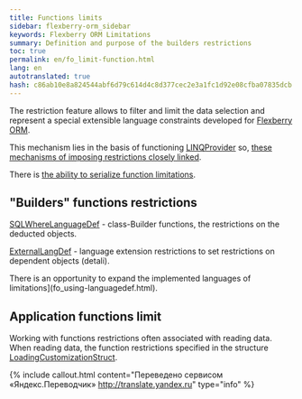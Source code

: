```yaml
--- 
title: Functions limits 
sidebar: flexberry-orm_sidebar 
keywords: Flexberry ORM Limitations 
summary: Definition and purpose of the builders restrictions 
toc: true 
permalink: en/fo_limit-function.html 
lang: en 
autotranslated: true 
hash: c86ab10e8a824544abf6d79c614d4c8d377cec2e3a1fc1d92e08cfba07835dcb 
--- 
```


The restriction feature allows to filter and limit the data selection and represent a special extensible language constraints developed for [Flexberry ORM](fo_flexberry-orm.html). 

This mechanism lies in the basis of functioning [LINQProvider](fo_linq-provider.html) so, [these mechanisms of imposing restrictions closely linked](fo_limitation.html). 

There is [the ability to serialize function limitations](fo_limit-function-serialization.html). 

## "Builders" functions restrictions 

[SQLWhereLanguageDef](fo_function-list.html) - class-Builder functions, the restrictions on the deducted objects. 

[ExternalLangDef](fo_external-lang-def.html) - language extension restrictions to set restrictions on dependent objects (detali). 

There is an opportunity to expand the implemented languages of limitations](fo_using-languagedef.html). 

## Application functions limit 

Working with functions restrictions often associated with reading data. When reading data, the function restrictions specified in the structure [LoadingCustomizationStruct](fo_loading-customization-struct.html). 



{% include callout.html content="Переведено сервисом «Яндекс.Переводчик» <http://translate.yandex.ru>" type="info" %}